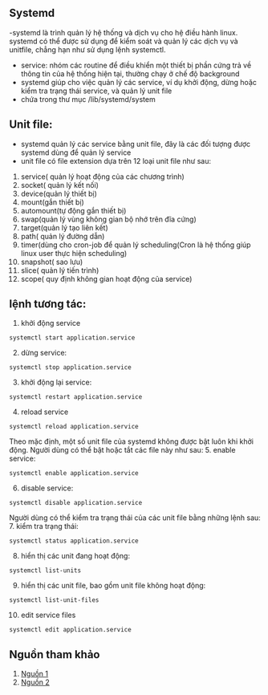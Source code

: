 ## Systemd
-systemd là trình quản lý hệ thống và dịch vụ cho hệ điều hành linux. systemd có thể được sử dụng để kiểm soát và quản lý các dịch vụ và unitfile, chẳng hạn như sử dụng lệnh systemctl.
- service: nhóm các routine để điều khiển một thiết bị phần cứng trả về thông tin của hệ thống hiện tại, thường chạy ở chế độ background
- systemd giúp cho việc quản lý các service, ví dụ khởi động, dừng hoặc kiểm tra trạng thái service, và quản lý unit file
- chứa trong thư mục /lib/systemd/system
## Unit file:
- systemd quản lý các service bằng unit file, đây là các đối tượng được systemd dùng để quản lý service
- unit file có file extension dựa trên 12 loại unit file như sau:
1. service( quản lý hoạt động của các chương trình)
2. socket( quản lý kết nối)
3. device(quản lý thiết bị)
4. mount(gắn thiết bị)
5. automount(tự động gắn thiết bị)
6. swap(quản lý vùng không gian bộ nhớ trên đĩa cứng)
7. target(quản lý tạo liên kết)
8. path( quản lý đường dẫn)
9. timer(dùng cho cron-job để quản lý scheduling(Cron là hệ thống giúp linux user thực hiện scheduling)
10. snapshot( sao lưu)
11. slice( quản lý tiến trình)
12. scope( quy định không gian hoạt động của service)
## lệnh tương tác:
 1. khởi động service
 ```
 systemctl start application.service
 ```
 2. dừng service:
 ```
 systemctl stop application.service
 ```
 3. khởi động lại service:
 ```
 systemctl restart application.service
 ```
 4. reload service
 ```
 systemctl reload application.service
 ```
 Theo mặc định, một số unit file của systemd không được bật luôn khi khởi động. Người dùng có thể bật hoặc tắt các file này như sau:
 5. enable service:
 ```
 systemctl enable application.service
 ```
 6. disable service:
 ```
 systemctl disable application.service
 ```
 Người dùng có thể kiểm tra trạng thái của các unit file bằng những lệnh sau:
 7. kiểm tra trạng thái:
 ```
 systemctl status application.service
 ```
 8. hiển thị các unit đang hoạt động:
 ```
 systemctl list-units
 ```
 9. hiển thị các unit file, bao gồm unit file không hoạt động:
 ```
 systemctl list-unit-files
 ```
 10. edit service files
 ```
 systemctl edit application.service
 ```
## Nguồn tham khảo
1. [Nguồn 1](https://www.digitalocean.com/community/tutorials/how-to-use-systemctl-to-manage-systemd-services-and-units)
2.  [Nguồn 2](https://access.redhat.com/documentation/en-us/red_hat_enterprise_linux/8/html/configuring_basic_system_settings/assembly_working-with-systemd-unit-files_configuring-basic-system-settings)
